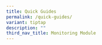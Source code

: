 ```yaml
---
title: Quick Guides
permalink: /quick-guides/
variant: tiptap
description: ""
third_nav_title: Monitoring Module
---
```

